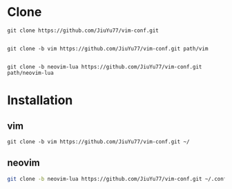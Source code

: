 # Clone
```shell
git clone https://github.com/JiuYu77/vim-conf.git


git clone -b vim https://github.com/JiuYu77/vim-conf.git path/vim


git clone -b neovim-lua https://github.com/JiuYu77/vim-conf.git path/neovim-lua
```

# Installation
## vim
```shell
git clone -b vim https://github.com/JiuYu77/vim-conf.git ~/
```

## neovim
```bash
git clone -b neovim-lua https://github.com/JiuYu77/vim-conf.git ~/.config/nvim/
```

